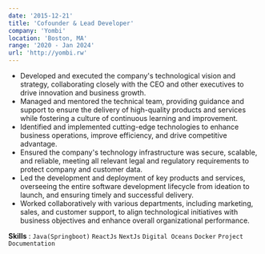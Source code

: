 ```yaml
---
date: '2015-12-21'
title: 'Cofounder & Lead Developer'
company: 'Yombi'
location: 'Boston, MA'
range: '2020 - Jan 2024'
url: 'http://yombi.rw'
---
```



- Developed and executed the company's technological vision and strategy, collaborating closely with the CEO and other executives to drive innovation and business growth.
- Managed and mentored the technical team, providing guidance and support to ensure the delivery of high-quality products and services while fostering a culture of continuous learning and improvement.
- Identified and implemented cutting-edge technologies to enhance business operations, improve efficiency, and drive competitive advantage.
- Ensured the company's technology infrastructure was secure, scalable, and reliable, meeting all relevant legal and regulatory requirements to protect company and customer data.
- Led the development and deployment of key products and services, overseeing the entire software development lifecycle from ideation to launch, and ensuring timely and successful delivery.
- Worked collaboratively with various departments, including marketing, sales, and customer support, to align technological initiatives with business objectives and enhance overall organizational performance.

**Skills** : `Java(Springboot)` `ReactJs` `NextJs` `Digital Oceans` `Docker` `Project Documentation`
